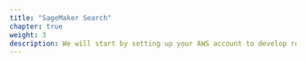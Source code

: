 ```yaml
---
title: "SageMaker Search"
chapter: true
weight: 3
description: We will start by setting up your AWS account to develop robot applications with AWS RoboMaker. 
---
```

